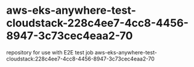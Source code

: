 # aws-eks-anywhere-test-cloudstack-228c4ee7-4cc8-4456-8947-3c73cec4eaa2-70
repository for use with E2E test job aws-eks-anywhere-test-cloudstack:228c4ee7-4cc8-4456-8947-3c73cec4eaa2-70

